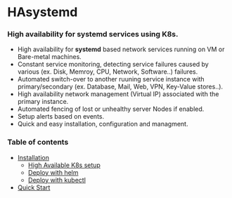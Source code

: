 # HAsystemd
<H3>High availability for systemd services using K8s.</H3>

- High availability for <b>systemd</b> based network services running on VM or Bare-metal machines.<br>
- Constant service monitoring, detecting service failures caused by various (ex. Disk, Memroy, CPU, Network, Software..) failures.<br>
- Automated switch-over to another ruuning service instance with primary/secondary (ex. Database, Mail, Web, VPN, Key-Value stores..).<br>
- High availability network management (Virtual IP) associated with the primary instance.<br>
- Automated fencing of lost or unhealthy server Nodes if enabled.<br>
- Setup alerts based on events.<br>
- Quick and easy installation, configuration and managment.<br>

### Table of contents
* [Installation]()
    * [High Available K8s setup]()
    * [Deploy with helm]()
    * [Deploy with kubectl]()
* [Quick Start]()
